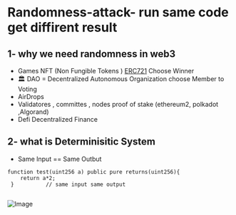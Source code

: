 # Randomness-attack- run same code get diffirent result

## 1- why we need randomness in web3
   * Games NFT (Non Fungible Tokens  ) [ERC721](https://docs.openzeppelin.com/contracts/3.x/erc721)  Choose Winner
   * 🏛️ DAO = Decentralized Autonomous Organization choose Member to Voting
   * AirDrops
   * Validatores , committes , nodes  proof of stake (ethereum2, polkadot ,Algorand)
   * Defi Decentralized Finance
## 2- what is Determinisitic System
   * Same Input == Same Outbut
    
  ```solidity
 function test(uint256 a) public pure returns(uint256){
      return a*2;
   }          // same input same output
   
```
 ![Image](https://github.com/user-attachments/assets/266e1bd8-ba9d-4746-a793-4fb934ed254b)
